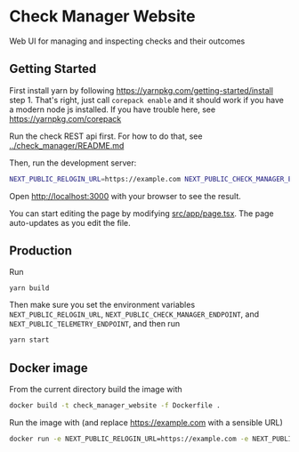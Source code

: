 # Check Manager Website

Web UI for managing and inspecting checks and their outcomes

## Getting Started

First install yarn by following https://yarnpkg.com/getting-started/install step 1.
That's right, just call `corepack enable` and it should work if you have a modern node js installed.
If you have trouble here, see https://yarnpkg.com/corepack

Run the check REST api first. For how to do that, see [../check_manager/README.md](../check_manager/README.md)

Then, run the development server:

```bash
NEXT_PUBLIC_RELOGIN_URL=https://example.com NEXT_PUBLIC_CHECK_MANAGER_ENDPOINT=http://localhost:8000/v1 NEXT_PUBLIC_TELEMETRY_ENDPOINT=http://localhost:12345/v1 yarn dev
```

Open [http://localhost:3000](http://localhost:3000) with your browser to see the result.

You can start editing the page by modifying [src/app/page.tsx](src/app/page.tsx). The page auto-updates as you edit the file.

## Production

Run

```
yarn build
```

Then make sure you set the environment variables `NEXT_PUBLIC_RELOGIN_URL`, `NEXT_PUBLIC_CHECK_MANAGER_ENDPOINT`, and `NEXT_PUBLIC_TELEMETRY_ENDPOINT`, and then run

```bash
yarn start
```

## Docker image

From the current directory build the image with

```bash
docker build -t check_manager_website -f Dockerfile .
```

Run the image with (and replace https://example.com with a sensible URL)

```bash
docker run -e NEXT_PUBLIC_RELOGIN_URL=https://example.com -e NEXT_PUBLIC_CHECK_MANAGER_ENDPOINT=http://localhost:8000/v1 -e NEXT_PUBLIC_TELEMETRY_ENDPOINT=http://localhost:12345/v1 -p 3000:3000 -it check_manager_website
```
